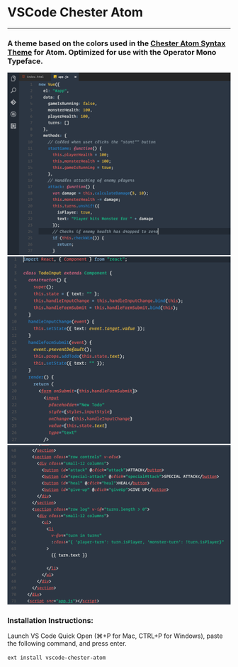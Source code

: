 # VSCode Chester Atom
---
### A theme based on the colors used in the [Chester Atom Syntax Theme](https://github.com/csutter/chester-atom-syntax) for Atom. Optimized for use with the Operator Mono Typeface. 

![Vue](Images/01-Vue.png)
![ES6 React](Images/02-React-ES6.png)
![Vue HTML](Images/03-Vue-HTML.png)

### Installation Instructions:

Launch VS Code Quick Open (⌘+P for Mac, CTRL+P for Windows), paste the following command, and press enter.

`ext install vscode-chester-atom`